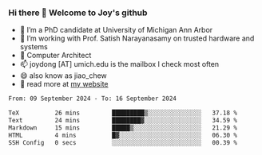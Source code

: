 ### Hi there 👋 Welcome to Joy's github

- 🔭 I’m a PhD candidate at University of Michigan Ann Arbor
- 🌱 I’m working with Prof. Satish Narayanasamy on trusted hardware and systems
- 👯 Computer Architect
- 📫 joydong [AT] umich.edu is the mailbox I check most often
- 😄 also know as jiao_chew
- 💬 read more at [my website](https://joydddd.github.io/)
<!--START_SECTION:waka-->

```txt
From: 09 September 2024 - To: 16 September 2024

TeX          26 mins         █████████▒░░░░░░░░░░░░░░░   37.18 %
Text         24 mins         ████████▓░░░░░░░░░░░░░░░░   34.59 %
Markdown     15 mins         █████▒░░░░░░░░░░░░░░░░░░░   21.29 %
HTML         4 mins          █▓░░░░░░░░░░░░░░░░░░░░░░░   06.30 %
SSH Config   0 secs          ░░░░░░░░░░░░░░░░░░░░░░░░░   00.39 %
```

<!--END_SECTION:waka-->
